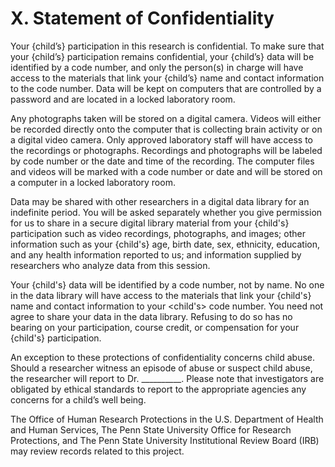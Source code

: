 # X. Statement of Confidentiality

Your {child’s} participation in this research is confidential. To make sure that your {child’s} participation remains confidential, your {child’s} data will be identified by a code number, and only the person(s) in charge will have access to the materials that link your {child’s} name and contact information to the code number. Data will be kept on computers that are controlled by a password and are located in a locked laboratory room.

Any photographs taken will be stored on a digital camera. Videos will either be recorded directly onto the computer that is collecting brain activity or on a digital video camera. Only approved laboratory staff will have access to the recordings or photographs. Recordings and photographs will be labeled by code number or the date and time of the recording. The computer files and videos will be marked with a code number or date and will be stored on a computer in a locked laboratory room.

Data may be shared with other researchers in a digital data library for an indefinite period. You will be asked separately whether you give permission for us to share in a secure digital library material from your {child's} participation such as video recordings, photographs, and images; other information such as your {child's} age, birth date, sex, ethnicity, education, and any health information reported to us; and information supplied by researchers who analyze data from this session.

Your {child's} data will be identified by a code number, not by name. No one in the data library will have access to the materials that link your {child's} name and contact information to your <child's> code number. You need not agree to share your data in the data library. Refusing to do so has no bearing on your participation, course credit, or compensation for your {child's} participation.

An exception to these protections of confidentiality concerns child abuse. Should a researcher witness an episode of abuse or suspect child abuse, the researcher will report to Dr. __________. Please note that investigators are obligated by ethical standards to report to the appropriate agencies any concerns for a child’s well being.

The Office of Human Research Protections in the U.S. Department of Health and Human Services, The Penn State University Office for Research Protections, and The Penn State University Institutional Review Board (IRB) may review records related to this project.

